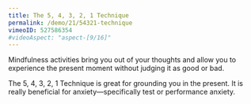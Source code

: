 ```yaml
---
title: The 5, 4, 3, 2, 1 Technique
permalink: /demo/21/54321-technique
vimeoID: 527586354
#videoAspect: "aspect-[9/16]"
---
```

Mindfulness activities bring you out of your thoughts and allow you to experience the present moment without judging it as good or bad.

The 5, 4, 3, 2, 1 Technique is great for grounding you in the present. It is really beneficial for anxiety—specifically test or performance anxiety.